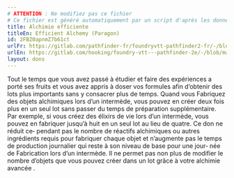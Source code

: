 ```yaml
---
# ATTENTION : Ne modifiez pas ce fichier
# Ce fichier est généré automatiquement par un script d'après les données du module Foundry VTT officiel et de sa traduction
title: Alchimie efficiente
titleEn: Efficient Alchemy (Paragon)
id: 2FBZ0apnmZ7b61ct
urlFr: https://gitlab.com/pathfinder-fr/foundryvtt-pathfinder2-fr/-/blob/master/data/feats/2FBZ0apnmZ7b61ct.htm
urlEn: https://gitlab.com/hooking/foundry-vtt---pathfinder-2e/-/blob/master/packs/data/feats.db/efficient-alchemy-paragon.json
layout: dons
---
```

Tout le temps que vous avez passé à étudier et faire des expériences a porté ses fruits et vous avez appris à doser vos formules afin d’obtenir des lots plus importants sans y consacrer plus de temps. Quand vous Fabriquez des objets alchimiques lors d’un intermède, vous pouvez en créer deux fois plus en un seul lot sans passer du temps de préparation supplémentaire. Par exemple, si vous créez des élixirs de vie lors d’un intermède, vous pouvez en fabriquer jusqu’à huit en un seul lot au lieu de quatre. Ce don ne réduit ce‑ pendant pas le nombre de réactifs alchimiques ou autres ingrédients requis pour fabriquer chaque objet et n’augmente pas le temps de production journalier qui reste à son niveau de base pour une jour‑ née de Fabrication lors d’un intermède. Il ne permet pas non plus de modifier le nombre d’objets que vous pouvez créer dans un lot grâce à votre alchimie avancée 
.
